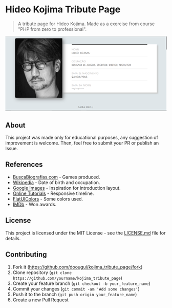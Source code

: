 # Hideo Kojima Tribute Page
> A tribute page for Hideo Kojima. Made as a exercise from course "PHP from zero to professional".

![](header.png)

## About

This project was made only for educational purposes, any suggestion of improvement is welcome. Then, feel free to submit your PR or publish an Issue.

## References

- [BuscaBiografias.com](https://www.buscabiografias.com/biografia/verDetalle/10144/Hideo%20Kojima) - Games produced.
- [Wikipedia](https://pt.wikipedia.org/wiki/Hideo_Kojima) - Date of birth and occupation.
- [Google Images](https://www.google.com/search?q=Steve+Jobs&safe=strict&source=lnms&tbm=isch&sa=X&ved=0ahUKEwjCpJHJh9viAhVzH7kGHaYJDOwQ_AUIECgB#imgrc=M8b19cIwJs8jzM) - Inspiration for introduction layout.
- [Online Tutorials](https://youtu.be/X6aMWDDJlJg) - Responsive timeline.
- [FlatUIColors](https://flatuicolors.com/) - Some colors used.
- [IMDb](https://www.imdb.com/name/nm0463620/awards) - Won awards.

## License

This project is licensed under the MIT License - see the [LICENSE.md](LICENSE.md) file for details.

## Contributing

1. Fork it (https://github.com/doougui/kojima_tribute_page/fork)
2. Clone repository (```git clone https://github.com/yourname/kojima_tribute_page```)
3. Create your feature branch (```git checkout -b your_feature_name```)
4. Commit your changes (```git commit -am 'Add some changes'```)
5. Push it to the branch (```git push origin your_feature_name```)
5. Create a new Pull Request